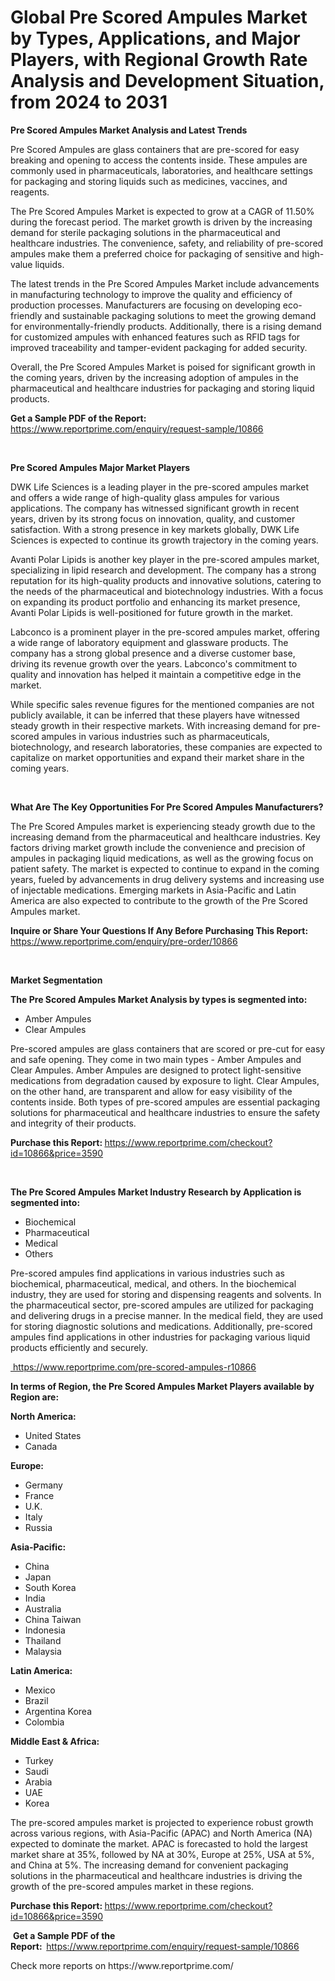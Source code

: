 <p><h1>Global Pre Scored Ampules Market by Types, Applications, and Major Players, with Regional Growth Rate Analysis and Development Situation, from 2024 to 2031</h1></p><p><strong>Pre Scored Ampules Market Analysis and Latest Trends</strong></p>
<p><p>Pre Scored Ampules are glass containers that are pre-scored for easy breaking and opening to access the contents inside. These ampules are commonly used in pharmaceuticals, laboratories, and healthcare settings for packaging and storing liquids such as medicines, vaccines, and reagents.</p><p>The Pre Scored Ampules Market is expected to grow at a CAGR of 11.50% during the forecast period. The market growth is driven by the increasing demand for sterile packaging solutions in the pharmaceutical and healthcare industries. The convenience, safety, and reliability of pre-scored ampules make them a preferred choice for packaging of sensitive and high-value liquids.</p><p>The latest trends in the Pre Scored Ampules Market include advancements in manufacturing technology to improve the quality and efficiency of production processes. Manufacturers are focusing on developing eco-friendly and sustainable packaging solutions to meet the growing demand for environmentally-friendly products. Additionally, there is a rising demand for customized ampules with enhanced features such as RFID tags for improved traceability and tamper-evident packaging for added security.</p><p>Overall, the Pre Scored Ampules Market is poised for significant growth in the coming years, driven by the increasing adoption of ampules in the pharmaceutical and healthcare industries for packaging and storing liquid products.</p></p>
<p><strong>Get a Sample PDF of the Report:&nbsp;</strong> <a href="https://www.reportprime.com/enquiry/request-sample/10866">https://www.reportprime.com/enquiry/request-sample/10866</a></p>
<p>&nbsp;</p>
<p><strong>Pre Scored Ampules Major Market Players</strong></p>
<p><p>DWK Life Sciences is a leading player in the pre-scored ampules market and offers a wide range of high-quality glass ampules for various applications. The company has witnessed significant growth in recent years, driven by its strong focus on innovation, quality, and customer satisfaction. With a strong presence in key markets globally, DWK Life Sciences is expected to continue its growth trajectory in the coming years.</p><p>Avanti Polar Lipids is another key player in the pre-scored ampules market, specializing in lipid research and development. The company has a strong reputation for its high-quality products and innovative solutions, catering to the needs of the pharmaceutical and biotechnology industries. With a focus on expanding its product portfolio and enhancing its market presence, Avanti Polar Lipids is well-positioned for future growth in the market.</p><p>Labconco is a prominent player in the pre-scored ampules market, offering a wide range of laboratory equipment and glassware products. The company has a strong global presence and a diverse customer base, driving its revenue growth over the years. Labconco's commitment to quality and innovation has helped it maintain a competitive edge in the market.</p><p>While specific sales revenue figures for the mentioned companies are not publicly available, it can be inferred that these players have witnessed steady growth in their respective markets. With increasing demand for pre-scored ampules in various industries such as pharmaceuticals, biotechnology, and research laboratories, these companies are expected to capitalize on market opportunities and expand their market share in the coming years.</p></p>
<p>&nbsp;</p>
<p><strong>What Are The Key Opportunities For Pre Scored Ampules Manufacturers?</strong></p>
<p><p>The Pre Scored Ampules market is experiencing steady growth due to the increasing demand from the pharmaceutical and healthcare industries. Key factors driving market growth include the convenience and precision of ampules in packaging liquid medications, as well as the growing focus on patient safety. The market is expected to continue to expand in the coming years, fueled by advancements in drug delivery systems and increasing use of injectable medications. Emerging markets in Asia-Pacific and Latin America are also expected to contribute to the growth of the Pre Scored Ampules market.</p></p>
<p><strong>Inquire or Share Your Questions If Any Before Purchasing This Report:</strong> <a href="https://www.reportprime.com/enquiry/pre-order/10866">https://www.reportprime.com/enquiry/pre-order/10866</a></p>
<p>&nbsp;</p>
<p><strong>Market Segmentation</strong></p>
<p><strong>The Pre Scored Ampules Market Analysis by types is segmented into:</strong></p>
<p><ul><li>Amber Ampules</li><li>Clear Ampules</li></ul></p>
<p><p>Pre-scored ampules are glass containers that are scored or pre-cut for easy and safe opening. They come in two main types - Amber Ampules and Clear Ampules. Amber Ampules are designed to protect light-sensitive medications from degradation caused by exposure to light. Clear Ampules, on the other hand, are transparent and allow for easy visibility of the contents inside. Both types of pre-scored ampules are essential packaging solutions for pharmaceutical and healthcare industries to ensure the safety and integrity of their products.</p></p>
<p><strong>Purchase this Report:&nbsp;</strong><a href="https://www.reportprime.com/checkout?id=10866&price=3590">https://www.reportprime.com/checkout?id=10866&price=3590</a></p>
<p>&nbsp;</p>
<p><strong>The Pre Scored Ampules Market Industry Research by Application is segmented into:</strong></p>
<p><ul><li>Biochemical</li><li>Pharmaceutical</li><li>Medical</li><li>Others</li></ul></p>
<p><p>Pre-scored ampules find applications in various industries such as biochemical, pharmaceutical, medical, and others. In the biochemical industry, they are used for storing and dispensing reagents and solvents. In the pharmaceutical sector, pre-scored ampules are utilized for packaging and delivering drugs in a precise manner. In the medical field, they are used for storing diagnostic solutions and medications. Additionally, pre-scored ampules find applications in other industries for packaging various liquid products efficiently and securely.</p></p>
<p><a href="https://www.reportprime.com/pre-scored-ampules-r10866">&nbsp;https://www.reportprime.com/pre-scored-ampules-r10866</a></p>
<p><strong>In terms of Region, the Pre Scored Ampules Market Players available by Region are:</strong></p>
<p>
    <p> <strong> North America: </strong>
        <ul>
            <li>United States</li>
            <li>Canada</li>
        </ul>
        </p> 
    <p> <strong> Europe: </strong>
        <ul>
            <li>Germany</li>
            <li>France</li>
            <li>U.K.</li>
            <li>Italy</li>
            <li>Russia</li>
        </ul>
        </p> 
    <p> <strong> Asia-Pacific: </strong>
        <ul>
            <li>China</li>
            <li>Japan</li>
            <li>South Korea</li>
            <li>India</li>
            <li>Australia</li>
            <li>China Taiwan</li>
            <li>Indonesia</li>
            <li>Thailand</li>
            <li>Malaysia</li>
        </ul>
        </p> 
    <p> <strong> Latin America: </strong>
        <ul>
            <li>Mexico</li>
            <li>Brazil</li>
            <li>Argentina Korea</li>
            <li>Colombia</li>
        </ul>
        </p> 
    <p> <strong> Middle East & Africa: </strong>
        <ul>
            <li>Turkey</li>
            <li>Saudi</li>
            <li>Arabia</li>
            <li>UAE</li>
            <li>Korea</li>
        </ul>
    </p>
    </p>
<p><p>The pre-scored ampules market is projected to experience robust growth across various regions, with Asia-Pacific (APAC) and North America (NA) expected to dominate the market. APAC is forecasted to hold the largest market share at 35%, followed by NA at 30%, Europe at 25%, USA at 5%, and China at 5%. The increasing demand for convenient packaging solutions in the pharmaceutical and healthcare industries is driving the growth of the pre-scored ampules market in these regions.</p></p>
<p><strong>Purchase this Report: </strong><a href="https://www.reportprime.com/checkout?id=10866&price=3590">https://www.reportprime.com/checkout?id=10866&price=3590</a></p>
<p>&nbsp;<strong>Get a Sample PDF of the Report:&nbsp;&nbsp;</strong><a href="https://www.reportprime.com/enquiry/request-sample/10866">https://www.reportprime.com/enquiry/request-sample/10866</a></p>
<p><strong></strong></p>
<p>Check more reports on https://www.reportprime.com/</p>